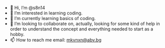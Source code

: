 - 👋 Hi, I’m @s8n14
- 👀 I’m interested in learning coding.
- 🌱 I’m currently learning basics of coding.
- 💞️ I’m looking to collaborate on, actually, looking for some kind of help in order to understand the concept and everything needed to start as a hobby.
- 📫 How to reach me email: mkvnxn@abv.bg

<!---
s8n14/s8n14 is a ✨ special ✨ repository because its `README.md` (this file) appears on your GitHub profile.
You can click the Preview link to take a look at your changes.
--->
